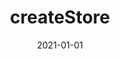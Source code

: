---
path: "/api/create-store"
date: "2021-01-01"
title: "createStore"
subMenu: 
    - text: ''
      path: '#'
---